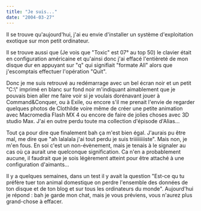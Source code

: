 ```yaml
---
title: "Je suis..."
date: "2004-03-27"
---
```


Il se trouve qu'aujourd'hui, j'ai eu envie d'installer un système d'exploitation exotique sur mon petit ordinateur.

Il se trouve aussi que (Je vois que "Toxic" est 07° au top 50) le clavier était en configuration américaine et qu'ainsi donc j'ai effacé l'entièreté de mon disque dur en appuyant sur "q" qui signifiait "formate All" alors que j'escomptais effectuer l'opération "Quit".

Donc je me suis retrouvé au redémarrage avec un bel écran noir et un petit "C:\\" imprimé en blanc sur fond noir m'indiquant aimablement que je pouvais bien aller me faire voir si je voulais dorénavant jouer à Command&Conquer, ou à Exile, ou encore s'il me prenait l'envie de regarder quelques photos de Clothilde voire même de créer une petite animation avec Macromedia Flash MX 4 ou encore de faire de jolies choses avec 3D studio Max. J'ai en outre perdu toute ma collection d'épisode d'Alias...

Tout ça pour dire que finalement bah ça m'est bien égal. J'aurais pu être mal, me dire que "ah lalalala j'ai tout perdu je suis triiiiiiiiiste". Mais non, je m'en fous. En soi c'est un non-évènement, mais je tenais à le signaler au cas où ça aurait une quelconque signification. Ca n'en a probablement aucune, il faudrait que je sois légèrement atteint pour être attaché à une configuration d'aimants...

Il y a quelques semaines, dans un test il y avait la question "Est-ce qu tu préfère tuer ton animal domestique on perdre l'ensemble des données de ton disque et de ton blog et sur tous les ordinateurs du monde". Aujourd'hui je répond : bah je garde mon chat, mais je vous préviens, vous n'aurez plus grand-chose à effacer.
